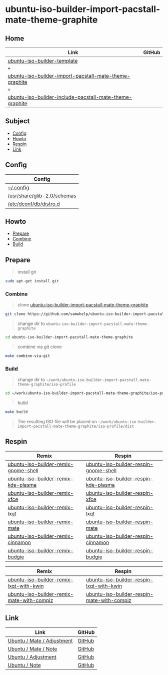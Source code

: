 

# ubuntu-iso-builder-import-pacstall-mate-theme-graphite




## Home

| Link | GitHub |
| ---- | ------ |
| [ubuntu-iso-builder-template](https://github.com/samwhelp/ubuntu-iso-builder-template) |
| `+` |
| [ubuntu-iso-builder-import-pacstall-mate-theme-graphite](https://github.com/samwhelp/ubuntu-iso-builder-import-pacstall-mate-theme-graphite) |
| `=` |
| [ubuntu-iso-builder-include-pacstall-mate-theme-graphite](https://github.com/samwhelp/ubuntu-iso-builder-include-pacstall-mate-theme-graphite) |




## Subject

* [Config](#config)
* [Howto](#howto)
* [Respin](#respin)
* [Link](#link)




## Config

| Config |
| ------ |
| [~/.config](https://github.com/samwhelp/ubuntu-iso-builder-import-pacstall-mate-theme-graphite/tree/main/profile/template/asset/overlay/etc/skel/.config) |
| [/usr/share/glib-2.0/schemas](https://github.com/samwhelp/ubuntu-iso-builder-import-pacstall-mate-theme-graphite/tree/main/profile/template/asset/overlay/usr/share/glib-2.0/schemas) |
| [/etc/dconf/db/distro.d](https://github.com/samwhelp/ubuntu-iso-builder-import-pacstall-mate-theme-graphite/tree/main/profile/template/asset/overlay/etc/dconf/db/distro.d) |




## Howto

* [Prepare](#prepare)
* [Combine](#combine)
* [Build](#build)




## Prepare

> install git

``` sh
sudo apt-get install git
```




### Combine

> clone [ubuntu-iso-builder-import-pacstall-mate-theme-graphite](https://github.com/samwhelp/ubuntu-iso-builder-import-pacstall-mate-theme-graphite)

``` sh
git clone https://github.com/samwhelp/ubuntu-iso-builder-import-pacstall-mate-theme-graphite.git
```


> change dir to `ubuntu-iso-builder-import-pacstall-mate-theme-graphite`

``` sh
cd ubuntu-iso-builder-import-pacstall-mate-theme-graphite
```


> combine via git clone

``` sh
make combine-via-git
```


### Build


> change dir to `~/work/ubuntu-iso-builder-import-pacstall-mate-theme-graphite/iso-profile`

``` sh
cd ~/work/ubuntu-iso-builder-import-pacstall-mate-theme-graphite/iso-profile
```


> bulid

``` sh
make build
```

> The resulting ISO file will be placed on `~/work/ubuntu-iso-builder-import-pacstall-mate-theme-graphite/iso-profile/dist`




## Respin

| Remix | Respin |
| ----- | ------ |
| [ubuntu-iso-builder-remix-gnome-shell](https://github.com/samwhelp/ubuntu-iso-builder-remix-gnome-shell) | [ubuntu-iso-builder-respin-gnome-shell](https://github.com/samwhelp/ubuntu-iso-builder-respin-gnome-shell) |
| [ubuntu-iso-builder-remix-kde-plasma](https://github.com/samwhelp/ubuntu-iso-builder-remix-kde-plasma) | [ubuntu-iso-builder-respin-kde-plasma](https://github.com/samwhelp/ubuntu-iso-builder-respin-kde-plasma) |
| [ubuntu-iso-builder-remix-xfce](https://github.com/samwhelp/ubuntu-iso-builder-remix-xfce) | [ubuntu-iso-builder-respin-xfce](https://github.com/samwhelp/ubuntu-iso-builder-respin-xfce) |
| [ubuntu-iso-builder-remix-lxqt](https://github.com/samwhelp/ubuntu-iso-builder-remix-lxqt) | [ubuntu-iso-builder-respin-lxqt](https://github.com/samwhelp/ubuntu-iso-builder-respin-lxqt) |
| [ubuntu-iso-builder-remix-mate](https://github.com/samwhelp/ubuntu-iso-builder-remix-mate) | [ubuntu-iso-builder-respin-mate](https://github.com/samwhelp/ubuntu-iso-builder-respin-mate) |
| [ubuntu-iso-builder-remix-cinnamon](https://github.com/samwhelp/ubuntu-iso-builder-remix-cinnamon) | [ubuntu-iso-builder-respin-cinnamon](https://github.com/samwhelp/ubuntu-iso-builder-respin-cinnamon) |
| [ubuntu-iso-builder-remix-budgie](https://github.com/samwhelp/ubuntu-iso-builder-remix-budgie) | [ubuntu-iso-builder-respin-budgie](https://github.com/samwhelp/ubuntu-iso-builder-respin-budgie) |


| Remix | Respin |
| ----- | ------ |
| [ubuntu-iso-builder-remix-lxqt-with-kwin](https://github.com/samwhelp/ubuntu-iso-builder-remix-lxqt-with-kwin) | [ubuntu-iso-builder-respin-lxqt-with-kwin](https://github.com/samwhelp/ubuntu-iso-builder-respin-lxqt-with-kwin) |
| [ubuntu-iso-builder-remix-mate-with-compiz](https://github.com/samwhelp/ubuntu-iso-builder-remix-mate--with-compiz) | [ubuntu-iso-builder-respin-mate-with-compiz](https://github.com/samwhelp/ubuntu-iso-builder-respin-mate-with-compiz) |




## Link

| Link | GitHub |
| ---- | ------ |
| [Ubuntu / Mate / Adjustment](https://samwhelp.github.io/ubuntu-mate-adjustment/) | [GitHub](https://github.com/samwhelp/ubuntu-mate-adjustment) |
| [Ubuntu / Mate / Note](https://samwhelp.github.io/note-about-ubuntu-mate/) | [GitHub](https://github.com/samwhelp/note-about-ubuntu-mate) |
| [Ubuntu / Adjustment](https://samwhelp.github.io/ubuntu-adjustment/) | [GitHub](https://github.com/samwhelp/ubuntu-adjustment) |
| [Ubuntu / Note](https://samwhelp.github.io/note-about-ubuntu/) | [GitHub](https://github.com/samwhelp/note-about-ubuntu) |
